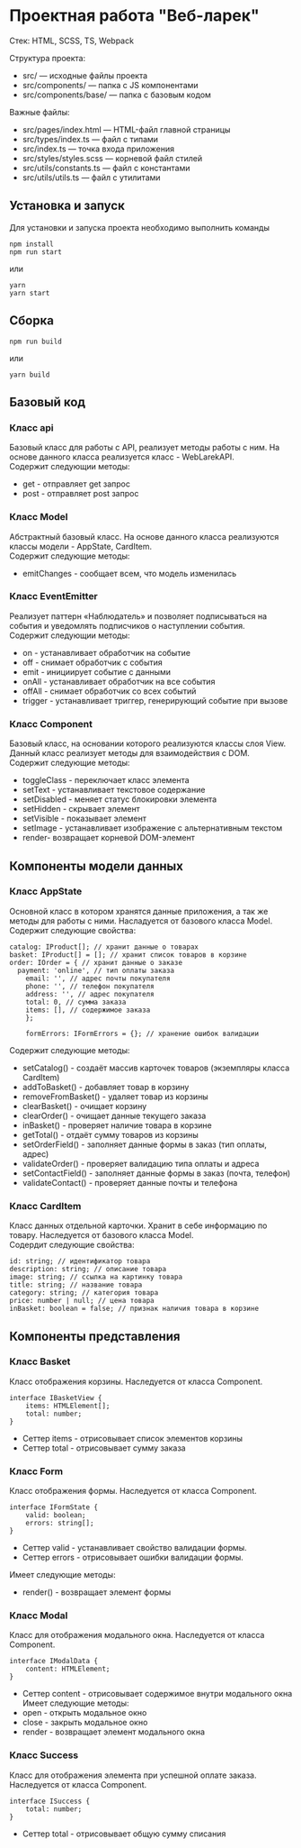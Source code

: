 # Проектная работа "Веб-ларек"

Стек: HTML, SCSS, TS, Webpack

Структура проекта:
- src/ — исходные файлы проекта
- src/components/ — папка с JS компонентами
- src/components/base/ — папка с базовым кодом

Важные файлы:
- src/pages/index.html — HTML-файл главной страницы
- src/types/index.ts — файл с типами
- src/index.ts — точка входа приложения
- src/styles/styles.scss — корневой файл стилей
- src/utils/constants.ts — файл с константами
- src/utils/utils.ts — файл с утилитами

## Установка и запуск
Для установки и запуска проекта необходимо выполнить команды

```
npm install
npm run start
```

или

```
yarn
yarn start
```
## Сборка

```
npm run build
```

или

```
yarn build
```

## Базовый код
### Класс api
Базовый класс для работы с API, реализует методы работы с ним. На основе данного класса реализуется класс - WebLarekAPI. <br>
Содержит следующии методы:
* get - отправляет get запрос
* post - отправляет post запрос

### Класс Model<T>
Абстрактный базовый класс. На основе данного класса реализуются классы модели - AppState, CardItem. <br>
Содержит следующие методы:
* emitChanges - сообщает всем, что модель изменилась

### Класс EventEmitter
Реализует паттерн «Наблюдатель» и позволяет подписываться на события и уведомлять подписчиков
о наступлении события. <br>
Содержит следующии методы:
* on - устанавливает обработчик на событие
* off - снимает обработчик с события
* emit - инициирует событие с данными
* onAll - устанавливает обработчик на все события
* offAll - снимает обработчик со всех событий
* trigger - устанавливает триггер, генерирующий событие при вызове

### Класс Component<T>
Базовый класс, на основании которого реализуются классы слоя View. Данный класс реализует методы для взаимодействия с DOM. <br>
Содержит следующие методы:
* toggleClass - переключает класс элемента
* setText - устанавливает текстовое содержание
* setDisabled - меняет статус блокировки элемента
* setHidden - скрывает элемент 
* setVisible - показывает элемент
* setImage - устанавливает изображение с альтернативным текстом
* render- возвращает корневой DOM-элемент

## Компоненты модели данных
### Класс AppState
Основной класс в котором хранятся данные приложения, а так же методы для работы с ними. Насладуется от базового класса Model. <br>
Содержит следующие свойства:
```
catalog: IProduct[]; // хранит данные о товарах
basket: IProduct[] = []; // хранит список товаров в корзине
order: IOrder = { // хранит данные о заказе
  payment: 'online', // тип оплаты заказа
	email: '', // адрес почты покупателя
	phone: '', // телефон покупателя
	address: '', // адрес покупателя
	total: 0, // сумма заказа
	items: [], // содержимое заказа
	};

	formErrors: IFormErrors = {}; // хранение ошибок валидации
```
Содержит следующие методы:
* setCatalog() - создаёт массив карточек товаров (экземпляры класса CardItem)
* addToBasket() - добавляет товар в корзину
* removeFromBasket() - удаляет товар из корзины
* clearBasket() - очищает корзину
* clearOrder() - очищает данные текущего заказа
* inBasket() - проверяет наличие товара в корзине
* getTotal() - отдаёт сумму товаров из корзины
* setOrderField() - заполняет данные формы в заказ (тип оплаты, адрес)
* validateOrder() - проверяет валидацию типа оплаты и адреса
* setContactField() - заполняет данные формы в заказ (почта, телефон)
* validateContact() - проверяет данные почты и телефона

### Класс CardItem
Класс данных отдельной карточки. Хранит в себе информацию по товару. Наследуется от базового класса Model. <br>
Содердит следующие свойства:
```
id: string; // идентификатор товара
description: string; // описание товара
image: string; // ссылка на картинку товара
title: string; // название товара
category: string; // категория товара
price: number | null; // цена товара
inBasket: boolean = false; // признак наличия товара в корзине
```

## Компоненты представления
### Класс Basket
Класс отображения корзины. Наследуется от класса Component<IBasketView>.
```
interface IBasketView {
	items: HTMLElement[];
	total: number;
}
```
* Сеттер items - отрисовывает список элементов корзины
* Сеттер total - отрисовывает сумму заказа

### Класс Form<T>
Класс отображения формы. Наследуется от класса Component<IFormState>.
```
interface IFormState {
	valid: boolean;
	errors: string[];
}
```
* Сеттер valid - устанавливает свойство валидации формы.
* Сеттер errors - отрисовывает ошибки валидации формы.

Имеет следующие методы:
* render() - возвращает элемент формы

### Класс Modal
Класс для отображения модального окна. Наследуется от класса Component<IModalData>.
```
interface IModalData {
	content: HTMLElement;
}
```
* Сеттер content - отрисовывает содержимое внутри модального окна
Имеет следующие методы:
* open - открыть модальное окно
* close - закрыть модальное окно
* render - возвращает элемент модального окна

### Класс Success
Класс для отображения элемента при успешной оплате заказа. Наследуется от класса Component<ISuccess>.
```
interface ISuccess {
	total: number;
}
```
* Сеттер total - отрисовывает общую сумму списания